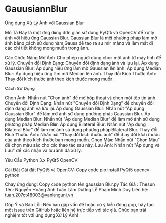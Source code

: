 # GauusiannBlur
Ứng dụng Xử Lý Ảnh với Gaussian Blur

Mô Tả
Đây là một ứng dụng đơn giản sử dụng PyQt5 và OpenCV để xử lý ảnh với hiệu ứng Gaussian Blur. 
Gaussian Blur là một phương pháp làm mờ ảnh bằng cách sử dụng hàm Gauss để tạo ra sự mịn màng và làm mất đi các chi tiết không mong muốn trong ảnh.

Các Chức Năng
Mở Ảnh: Cho phép người dùng chọn một ảnh từ máy tính để xử lý.
Chuyển đổi Định Dạng: Chuyển đổi định dạng ảnh và lưu lại.
Áp dụng Gaussian Blur: Áp dụng hiệu ứng làm mờ Gaussian lên ảnh.
Áp dụng Median Blur: Áp dụng hiệu ứng làm mờ Median lên ảnh.
Thay đổi Kích Thước Ảnh: Thay đổi kích thước ảnh theo kích thước mong muốn.

Cách Sử Dụng

Chọn Ảnh: Nhấn nút "Chọn ảnh" để mở hộp thoại và chọn một tệp tin ảnh.
Chuyển đổi Định Dạng: Nhấn nút "Chuyển đổi Định Dạng" để chuyển đổi định dạng ảnh và lưu lại.
Áp dụng Gaussian Blur: Nhấn nút "Áp dụng Gaussian Blur" để làm mờ ảnh sử dụng phương pháp Gaussian Blur.
Áp dụng Median Blur: Nhấn nút "Áp dụng Median Blur" để làm mờ ảnh sử dụng phương pháp Median Blur.
Áp dụng Bilateral Blur: Nhấn nút "Áp dụng Bilateral Blur" để làm mờ ảnh sử dụng phương pháp Bilateral Blur.
Thay đổi Kích Thước Ảnh: Nhấn nút "Thay đổi kích thước ảnh" để thay đổi kích thước của ảnh theo kích thước bạn mong muốn.
Chọn Màu: Nhấn nút "Chọn Màu" để chọn màu sắc cho các thao tác sau này.
Lưu Ảnh: Nhấn nút "Áp dụng và Lưu" để xác nhận và lưu ảnh đã xử lý.

Yêu Cầu
Python 3.x
PyQt5
OpenCV

Cài Đặt
Cài đặt PyQt5 và OpenCV:
Copy code
pip install PyQt5 opencv-python

Chạy ứng dụng:
Copy code
python tên gaussian Blur.py
Tác Giả : Thesun 
Tên: Nguyễn Hoàng Anh Tuấn
     Lâm Dương Lễ
     Phạm Minh Duy
Liên hệ: tuan.207ct48003@vanlanguni.vn

Góp Ý và Báo Lỗi:
Nếu bạn gặp vấn đề hoặc có ý kiến đóng góp, hãy tạo một issue trên GitHub hoặc liên hệ trực tiếp với tác giả.
Chúc bạn trải nghiệm tốt với ứng dụng Xử Lý Ảnh!
